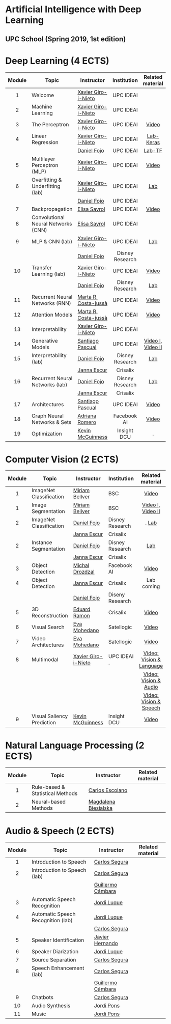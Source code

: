 # Artificial Intelligence with Deep Learning 
## UPC School (Spring 2019, 1st edition)


[XG-web]: https://imatge.upc.edu/web/people/xavier-giro
[DF-web]: https://www.linkedin.com/in/daniel-fojo/
[ES-web]: https://imatge.upc.edu/web/people/elisa-sayrol
[JE-web]: https://www.linkedin.com/in/janna-escur-i-gelabert-276b1212b/?originalSubdomain=es

[AR-web]: https://research.fb.com/people/romero-soriano/
[KM-web]: http://www.eeng.dcu.ie/~mcguinne/
[AS-web]: https://imatge.upc.edu/web/people/amaia-salvador

[MC-web]: http://www.costa-jussa.com/
[SP-web]: https://scholar.google.com/citations?user=7cVOyh0AAAAJ&hl=en

[dlai2018-d01l2-video]: https://www.youtube.com/watch?v=cshjMqYJrTo
[dlai2017-d2l1-video]: https://youtu.be/F03UEq8yVkI
[dlai2017-d3l1-video]: https://www.youtube.com/watch?v=F03UEq8yVkI
[dlai2017-d7l1-video]: https://youtu.be/N3DzDnzL19U
[dlai2017-d8l2-video]: https://youtu.be/z_jufP2xdv4
[dlcv2018-d1l2-video]: https://youtu.be/P47KJJ4wbyo
[dlcv2016-transfer-video]: https://www.youtube.com/watch?v=UKleTP1Zy1U
[dlai2017-d9l2-video]: https://youtu.be/FeJT8ejgsL0
[dlai2017-d10l1-video]: https://www.youtube.com/watch?v=a1aM0yUJXUI

[mcgill-2018-romero]: https://www.youtube.com/watch?v=TFcWLfMJ38o

[aidl2019-dl-lab1a]: https://github.com/upcschool-ai/2019-spring/blob/master/labs/aidl2019_dl_lab1_keras.ipynb
[aidl2019-dl-lab1b]: https://github.com/upcschool-ai/2019-spring/blob/master/labs/aidl2019_dl_lab1_tensorflow.ipynb
[aidl2019-dl-lab2]: https://github.com/upcschool-ai/2019-spring/blob/master/labs/aidl2019_dl_lab2_overfitting.ipynb
[aidl2019-dl-lab3]: https://github.com/upcschool-ai/2019-spring/blob/master/labs/aidl2019_dl_lab3_cnn.ipynb
[aidl2019-dl-lab4]: https://github.com/upcschool-ai/2019-spring/blob/master/labs/aidl2019_dl_lab4_transfer.ipynb
[aidl2019-dl-lab5]: https://github.com/upcschool-ai/2019-spring/blob/master/labs/aidl2019_dl_lab5_style.ipynb
[aidl2019-dl-lab6]: https://github.com/upcschool-ai/2019-spring/blob/master/labs/aidl2019_dl_lab6_rnn.ipynb


# Deep Learning (4 ECTS)

| Module  | Topic                       | Instructor                     | Institution      |  Related material       |
| :---:| ------------------------------ |  ----------------------------- | :----------: |:---------------: |
| 1    | Welcome                        | [Xavier Giro-i-Nieto][XG-web]  |  UPC IDEAI |   |
| 2    | Machine Learning               | [Xavier Giro-i-Nieto][XG-web]  |  UPC IDEAI |   |
| 3    | The Perceptron                 | [Xavier Giro-i-Nieto][XG-web]  |  UPC IDEAI |  [Video][dlai2018-d01l2-video] |
| 4    | Linear Regression              | [Xavier Giro-i-Nieto][XG-web]  |  UPC IDEAI |  [Lab-Keras][aidl2019-dl-lab1a] |
|      |                                | [Daniel Fojo][DF-web]          |  UPC IDEAI |   [Lab-TF][aidl2019-dl-lab1b] |
| 5    | Multilayer Perceptron (MLP)    | [Xavier Giro-i-Nieto][XG-web]  |  UPC IDEAI |  [Video][dlai2017-d2l1-video]  |
| 6    | Overfitting & Underfitting (lab) | [Xavier Giro-i-Nieto][XG-web]  |  UPC IDEAI | [Lab][aidl2019-dl-lab2]  |
|      |                                | [Daniel Fojo][DF-web]          |  UPC IDEAI | |
| 7    | Backpropagation                | [Elisa Sayrol][ES-web]         |  UPC IDEAI       | [Video][dlai2017-d3l1-video] |
| 8    | Convolutional Neural Networks (CNN)  | [Elisa Sayrol][ES-web]   |  UPC IDEAI | |
| 9    | MLP & CNN (lab)                | [Xavier Giro-i-Nieto][XG-web]  |  UPC IDEAI | [Lab][aidl2019-dl-lab3] |
|      |                                | [Daniel Fojo][DF-web]          |  Disney Research       |  |
| 10    | Transfer Learning (lab)        | [Xavier Giro-i-Nieto][XG-web]  |  UPC IDEAI | [Video][dlcv2016-transfer-video] |
|      |                                | [Daniel Fojo][DF-web]          |  Disney Research       | [Lab][aidl2019-dl-lab4] |
| 11    | Recurrent Neural Networks (RNN)| [Marta R. Costa-jussà][MC-web] |  UPC IDEAI | [Video][dlai2017-d7l1-video] |
| 12    | Attention Models               | [Marta R. Costa-jussà][MC-web] |  UPC IDEAI | [Video][dlai2017-d8l2-video] |
| 13    | Interpretability               | [Xavier Giro-i-Nieto][XG-web]  |  UPC IDEAI | |
| 14    | Generative Models              | [Santiago Pascual][SP-web]     |  UPC IDEAI |  [Video I][dlai2017-d9l2-video], [Video II][dlai2017-d10l1-video] |
| 15    | Interpretability (lab)         | [Daniel Fojo][DF-web]            |  Disney Research | [Lab][aidl2019-dl-lab5] |
|      |                                | [Janna Escur][JE-web]          |  Crisalix  |  |
| 16   | Recurrent Neural Networks (lab)| [Daniel Fojo][DF-web]          |  Disney Research       | [Lab][aidl2019-dl-lab6] |
|      |                                | [Janna Escur][JE-web]          |  Crisalix  |  |
| 17    | Architectures                  | [Santiago Pascual][SP-web]     |  UPC IDEAI | [Video][dlcv2018-d1l2-video] |
| 18   | Graph Neural Networks & Sets   | [Adriana Romero][AS-web]       |  Facebook AI | [Video][mcgill-2018-romero] |
| 19   | Optimization                   | [Kevin McGuinness][KM-web]     |  Insight DCU | . |



# Computer Vision (2 ECTS)

[MB-web]: https://imatge.upc.edu/web/people/miriam-bellver
[MD-web]: https://scholar.google.es/citations?user=XK_ktwQAAAAJ&hl=en
[EM-web]: https://www.insight-centre.org/users/eva-mohedano
[ER-web]: https://imatge.upc.edu/web/people/eduard-ramon

[dlcv2017-d1l4-video]: https://youtu.be/Cng0btC-1uE
[dlcv2018-d2l3-video]: https://youtu.be/82BlA_7LHcQ
[dlcv2018-d2l4-video]: https://youtu.be/ayVJp31GFUM
[dlcv2018-d2l1-video]: https://youtu.be/O_U9uT_mRq0
[dlcv2018-d4l2-video]: https://youtu.be/Tc0L2w34wEg
[dlcv2018-d1l4-video]: https://youtu.be/UyEXEGevhZs
[dlcv2018-d3l12-video]: https://youtu.be/dY7j5dBqS5g
[dlcv2018-d4l4-video]: https://youtu.be/anghBcUQCgw
[dlcv2017-d4l6-video]: https://youtu.be/WcaaO1vkZ1U
[dlcv2018-D4l6-video]: https://youtu.be/QvxKCQddTVE
[dlcv2018-d3l5-video]: https://youtu.be/iEgB1ZQ2W2I

[aidl2019-cv-lab1]: https://github.com/upcschool-ai/2019-spring/blob/master/labs/aidl2019_cv_lab1_imagenet.ipynb
[aidl2019-cv-lab2]: https://github.com/upcschool-ai/2019-spring/blob/master/labs/aidl2019_cv_lab2_segmentation.ipynb


| Module  | Topic                         | Instructor                     | Institution      | Related material       |
| :---:| ------------------------------ |  ----------------------------- | ---------------- |:---------------: |
| 1    | ImageNet Classification        | [Miriam Bellver][MB-web]       | BSC     | [Video][dlcv2017-d1l4-video]  |
| 1    | Image Segmentation             | [Miriam Bellver][MB-web]       | BSC     | [Video I][dlcv2018-d2l3-video], [Video II][dlcv2018-d2l4-video] |
| 2    | ImageNet Classification        | [Daniel Fojo][DF-web]           | Disney Research | . [Lab][aidl2019-cv-lab1] |
|      |                                | [Janna Escur][JE-web]          | Crisalix  |
| 2    | Instance Segmentation          | [Daniel Fojo][DF-web]           | Disney Research | [Lab][aidl2019-cv-lab2] |
|      |                                | [Janna Escur][JE-web]          |  Crisalix |  |
| 3    | Object Detection               | [Michal Drozdzal][MD-web]      |  Facebook AI    | [Video][dlcv2018-d2l1-video] |
| 4    | Object Detection               | [Janna Escur][JE-web]           | Crisalix | Lab coming |
|      |                                | [Daniel Fojo][DF-web]         |  Diseny Research |
| 5    | 3D Reconstruction              | [Eduard Ramon][ER-web]        |  Crisalix   |  [Video][dlcv2018-d4l2-video] |
| 6    | Visual Search                  | [Eva Mohedano][EM-web]        |  Satellogic  | [Video][dlcv2018-D1L4-video] |
| 7    | Video Architectures            | [Eva Mohedano][EM-web]        |  Satellogic  | [Video][dlcv2018-d3l12-video] |
| 8    | Multimodal                     | [Xavier Giro-i-Nieto][XG-web] |  UPC IDEAI . | [Video: Vision & Language][dlcv2018-d4l4-video] |
|      |                                |                               |    | [Video: Vision & Audio][dlcv2017-d4l6-video] |
|      |                                |                                |  | [Video: Vision & Speech][dlcv2018-D4L6-video]  |
| 9    | Visual Saliency Prediction     | [Kevin McGuinness][KM-web]     |  Insight DCU | [Video][dlcv2018-D3l5-video] |



# Natural Language Processing (2 ECTS)

[MaB-web]: http://www.talp.upc.edu/staff-detail-page-2/73/Magdalena-Biesialska
[CaE-web]: https://scholar.google.es/citations?hl=en&user=yja1284AAAAJ&view_op=list_works&sortby=pubdate


| Module  | Topic                             | Instructor                            | Related material       |
| :---:| ---------------------------------- |  ------------------------------------ | :---------------: |
| 1    | Rule-based & Statistical Methods   | [Carlos Escolano][CaE-web]        |   |
| 2    | Neural-based Methods               |   [Magdalena Biesialska][MaB-web]            |  |

[CS-web]: https://scholar.google.es/citations?user=Nypb-IYAAAAJ&hl=en
[GC-web]: https://www.linkedin.com/in/guillermo-c%C3%A1mbara-ruiz-43312a68/
[JL-web]: https://scholar.google.es/citations?user=RYIVzJ0AAAAJ&hl=en
[JH-web]: https://scholar.google.es/citations?hl=en&user=dTPbsfMAAAAJ
[JP-web]: http://www.jordipons.me/


# Audio & Speech (2 ECTS)

| Module  | Topic                             | Instructor                            | Related material       |
| :---:| ---------------------------------- |  ------------------------------------ | :---------------: |
| 1    | Introduction to Speech             | [ Carlos Segura][CS-web]                         |   |
| 2    | Introduction to Speech (lab)       |  [Carlos Segura][CS-web]     |  |
|      |                                    |  [Guillermo Cámbara][GC-web]     |  |
| 3    | Automatic Speech Recognition       |  [Jordi Luque][JL-web]     |  |
| 4    | Automatic Speech Recognition (lab) |  [Jordi Luque][JL-web]     |  |
|      |                                    |  [Carlos Segura][CS-web]     |  |
| 5    | Speaker Identification             |  [Javier Hernando][JH-web]     |  |
| 6    | Speaker Diarization                |  [Jordi Luque][JL-web]      |  |
| 7    | Source Separation                  |  [Carlos Segura][CS-web]     |  |
| 8    | Speech Enhancement (lab)           |  [Carlos Segura][CS-web]     |  |
|      |                                    |  [Guillermo Cámbara][GC-web]     |  |
| 9    | Chatbots                           |  [Carlos Segura][CS-web]     |  |
| 10   | Audio Synthesis                    |  [Jordi Pons][JP-web]     |  |
| 11   | Music                              |  [Jordi Pons][JP-web]     |  |

